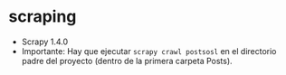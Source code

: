 # scraping
* Scrapy 1.4.0
* Importante: Hay que ejecutar `scrapy crawl postsosl` en el directorio padre del proyecto (dentro de la primera carpeta Posts).
